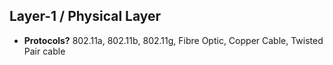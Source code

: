 ## Layer-1 / Physical Layer
- **Protocols?** 802.11a, 802.11b, 802.11g, Fibre Optic, Copper Cable, Twisted Pair cable
